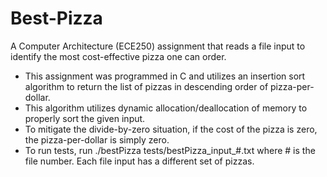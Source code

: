 # Best-Pizza
A Computer Architecture (ECE250) assignment that reads a file input to identify the most cost-effective pizza one can order.

- This assignment was programmed in C and utilizes an insertion sort algorithm to return the list of pizzas in descending order of pizza-per-dollar. 
- This algorithm utilizes dynamic allocation/deallocation of memory to properly sort the given input.
- To mitigate the divide-by-zero situation, if the cost of the pizza is zero, the pizza-per-dollar is simply zero.
- To run tests, run ./bestPizza tests/bestPizza_input_#.txt where # is the file number. Each file input has a different set of pizzas.
